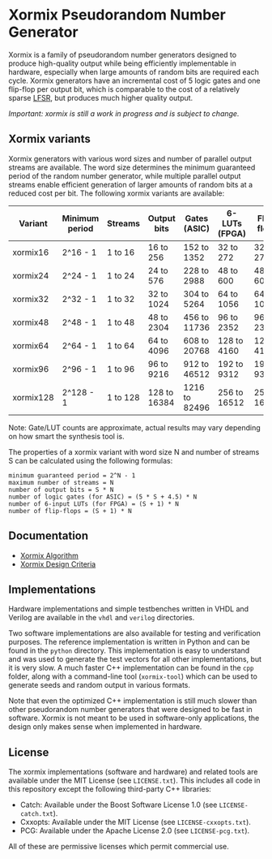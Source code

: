 Xormix Pseudorandom Number Generator
====================================

Xormix is a family of pseudorandom number generators designed to produce high-quality output while being efficiently implementable in hardware, especially when large amounts of random bits are required each cycle. Xormix generators have an incremental cost of 5 logic gates and one flip-flop per output bit, which is comparable to the cost of a relatively sparse [LFSR](https://en.wikipedia.org/wiki/Linear-feedback_shift_register), but produces much higher quality output.

*Important: xormix is still a work in progress and is subject to change.*

Xormix variants
---------------

Xormix generators with various word sizes and number of parallel output streams are available. The word size determines the minimum guaranteed period of the random number generator, while multiple parallel output streams enable efficient generation of larger amounts of random bits at a reduced cost per bit. The following xormix variants are available:

| Variant   | Minimum period | Streams  | Output bits  | Gates (ASIC)  | 6-LUTs (FPGA) | Flip-flops   |
| --------- | -------------- | -------- | ------------ | ------------- | ------------- | ------------ |
| xormix16  | 2^16 - 1       | 1 to 16  | 16 to 256    | 152 to 1352   | 32 to 272     | 32 to 272    |
| xormix24  | 2^24 - 1       | 1 to 24  | 24 to 576    | 228 to 2988   | 48 to 600     | 48 to 600    |
| xormix32  | 2^32 - 1       | 1 to 32  | 32 to 1024   | 304 to 5264   | 64 to 1056    | 64 to 1056   |
| xormix48  | 2^48 - 1       | 1 to 48  | 48 to 2304   | 456 to 11736  | 96 to 2352    | 96 to 2352   |
| xormix64  | 2^64 - 1       | 1 to 64  | 64 to 4096   | 608 to 20768  | 128 to 4160   | 128 to 4160  |
| xormix96  | 2^96 - 1       | 1 to 96  | 96 to 9216   | 912 to 46512  | 192 to 9312   | 192 to 9312  |
| xormix128 | 2^128 - 1      | 1 to 128 | 128 to 16384 | 1216 to 82496 | 256 to 16512  | 256 to 16512 |

Note: Gate/LUT counts are approximate, actual results may vary depending on how smart the synthesis tool is.

The properties of a xormix variant with word size N and number of streams S can be calculated using the following formulas:

	minimum guaranteed period = 2^N - 1
	maximum number of streams = N
	number of output bits = S * N
	number of logic gates (for ASIC) = (5 * S + 4.5) * N
	number of 6-input LUTs (for FPGA) = (S + 1) * N
	number of flip-flops = (S + 1) * N

Documentation
-------------

- [Xormix Algorithm](doc/algorithm.md)
- [Xormix Design Criteria](doc/design-criteria.md)

Implementations
---------------

Hardware implementations and simple testbenches written in VHDL and Verilog are available in the `vhdl` and `verilog` directories.

Two software implementations are also available for testing and verification purposes. The reference implementation is written in Python and can be found in the `python` directory. This implementation is easy to understand and was used to generate the test vectors for all other implementations, but it is very slow. A much faster C++ implementation can be found in the `cpp` folder, along with a command-line tool (`xormix-tool`) which can be used to generate seeds and random output in various formats.

Note that even the optimized C++ implementation is still much slower than other pseudorandom number generators that were designed to be fast in software. Xormix is not meant to be used in software-only applications, the design only makes sense when implemented in hardware.

License
-------

The xormix implementations (software and hardware) and related tools are available under the MIT License (see `LICENSE.txt`). This includes all code in this repository except the following third-party C++ libraries:

- Catch: Available under the Boost Software License 1.0 (see `LICENSE-catch.txt`).
- Cxxopts: Available under the MIT License (see `LICENSE-cxxopts.txt`).
- PCG: Available under the Apache License 2.0 (see `LICENSE-pcg.txt`).

All of these are permissive licenses which permit commercial use.

